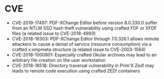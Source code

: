 # CVE

* CVE-2019-17497: PDF-XChange Editor before version 8.0.330.0 suffer from an NTLM SSO hash theft vulnerability using crafted FDF or XFDF files (a related issue to CVE-2018-4993)
* CVE-2018-16303: PDF-XChange Editor through 7.0.326.1 allows remote attackers to cause a denial of service (resource consumption) via a crafted x:xmpmeta structure (a related issue to CVE-2003-1564)
* CVE-2018-1000801: Especially crafted Okular archives may lead to an arbitrary file creation on the user workstation
* CVE-2018-16518: Directory traversal vulnerability in Prim'X Zed! may leads to remote code execution using crafted ZED! containers

